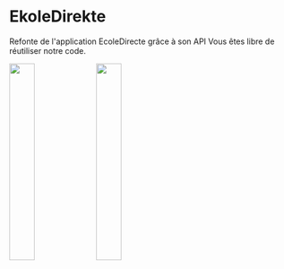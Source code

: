 # EkoleDirekte
Refonte de l'application EcoleDirecte grâce à son API
Vous êtes libre de réutiliser notre code.

<img src="https://github.com/Ashokaas/EkoleDirekte/assets/99681959/96258918-adf4-4270-ae7b-10c0f441ce4c" width="30%">
<img src="https://github.com/Ashokaas/EkoleDirekte/assets/99681959/88e27c31-0c73-4d40-98da-e14349786139" width="30%">

